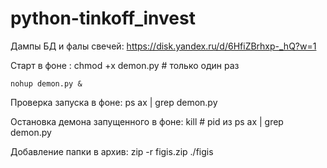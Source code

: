 # python-tinkoff_invest

Дампы БД и фалы свечей: https://disk.yandex.ru/d/6HfiZBrhxp-_hQ?w=1

Старт в фоне :
	chmod +x demon.py # только один раз

	nohup demon.py &
	
Проверка запуска в фоне:
	ps ax | grep demon.py
	
Остановка демона запущенного в фоне:
	kill <pid> # pid из ps ax | grep demon.py
	
Добавление папки в архив:
	zip -r figis.zip ./figis
